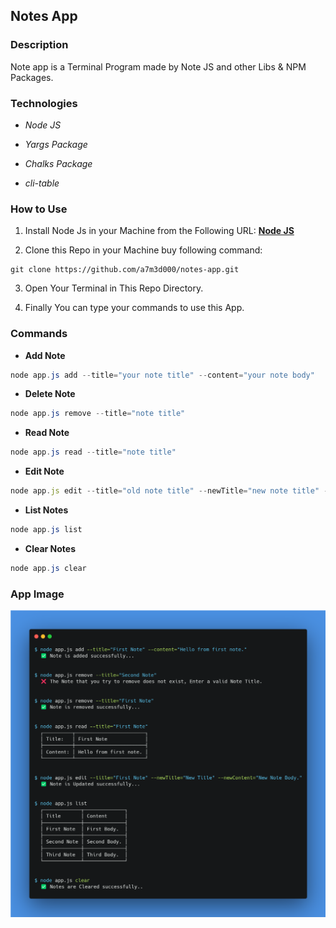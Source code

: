 ## **Notes App**

### Description

Note app is a Terminal Program made by Note JS and other Libs & NPM Packages.

### Technologies

- _Node JS_

- _Yargs Package_

- _Chalks Package_

- _cli-table_

### How to Use

1. Install Node Js in your Machine from the Following URL:
   **[Node JS](https://nodejs.org/en/download/)**

2. Clone this Repo in your Machine buy following command:

```
git clone https://github.com/a7m3d000/notes-app.git
```

3. Open Your Terminal in This Repo Directory.

4. Finally You can type your commands to use this App.

### Commands

- **Add Note**

```C#
node app.js add --title="your note title" --content="your note body"
```

- **Delete Note**

```C#
node app.js remove --title="note title"
```

- **Read Note**

```C#
node app.js read --title="note title"
```

- **Edit Note**

```javascript
node app.js edit --title="old note title" --newTitle="new note title" --newContent="new note content"
```

- **List Notes**

```C#
node app.js list
```

- **Clear Notes**

```C#
node app.js clear
```

### App Image

![App Image](/carbon.png)
